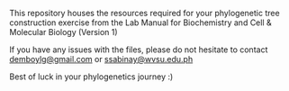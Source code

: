 This repository houses the resources required for your phylogenetic tree construction exercise from the Lab Manual for Biochemistry and Cell & Molecular Biology (Version 1)

If you have any issues with the files, please do not hesitate to contact demboylg@gmail.com or ssabinay@wvsu.edu.ph

Best of luck in your phylogenetics journey :)
